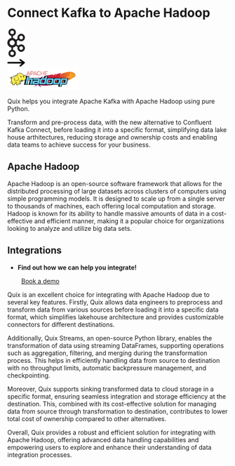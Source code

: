 # Connect Kafka to Apache Hadoop

<div class="connect-images cards blog-grid-card" markdown>
<div>
<img src="../images/kafka_logo.png" width="40px" />
</div>
<div>
<img src="../images/arrow.svg" width="40px" />
</div>
<div>
<img src="./images/apache-hadoop_1.jpg" />
</div>
</div>

Quix helps you integrate Apache Kafka with Apache Hadoop using pure Python.

Transform and pre-process data, with the new alternative to Confluent Kafka Connect, before loading it into a specific format, simplifying data lake house arthitectures, reducing storage and ownership costs and enabling data teams to achieve success for your business.

## Apache Hadoop

Apache Hadoop is an open-source software framework that allows for the distributed processing of large datasets across clusters of computers using simple programming models. It is designed to scale up from a single server to thousands of machines, each offering local computation and storage. Hadoop is known for its ability to handle massive amounts of data in a cost-effective and efficient manner, making it a popular choice for organizations looking to analyze and utilize big data sets.

## Integrations

<div class="grid cards" markdown>

- __Find out how we can help you integrate!__

    <a class="md-button md-button--primary" href="https://share.hsforms.com/1iW0TmZzKQMChk0lxd_tGiw4yjw2?__hstc=175542013.2303933fbd746c0ac86d9ccbe9bc9100.1728383268831.1729603416735.1729620918855.31&__hssc=175542013.1.1729620918855&__hsfp=2132701734" target="_blank" style="margin:.5rem;">Book a demo</a>

</div>


Quix is an excellent choice for integrating with Apache Hadoop due to several key features. Firstly, Quix allows data engineers to preprocess and transform data from various sources before loading it into a specific data format, which simplifies lakehouse architecture and provides customizable connectors for different destinations. 

Additionally, Quix Streams, an open-source Python library, enables the transformation of data using streaming DataFrames, supporting operations such as aggregation, filtering, and merging during the transformation process. This helps in efficiently handling data from source to destination with no throughput limits, automatic backpressure management, and checkpointing.

Moreover, Quix supports sinking transformed data to cloud storage in a specific format, ensuring seamless integration and storage efficiency at the destination. This, combined with its cost-effective solution for managing data from source through transformation to destination, contributes to lower total cost of ownership compared to other alternatives.

Overall, Quix provides a robust and efficient solution for integrating with Apache Hadoop, offering advanced data handling capabilities and empowering users to explore and enhance their understanding of data integration processes.

